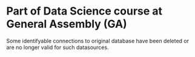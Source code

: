# Part of Data Science course at General Assembly (GA)
Some identifyable connections to original database have been deleted or are no longer valid for such datasources.
